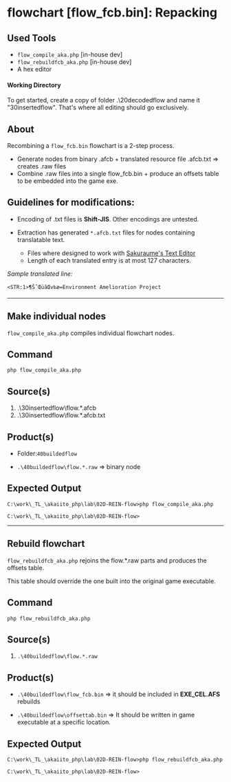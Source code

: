  flowchart [flow_fcb.bin]: Repacking
=====================================

 Used Tools
------------
- `flow_compile_aka.php` [in-house dev]
- `flow_rebuildfcb_aka.php` [in-house dev]
- A hex editor

#### Working Directory ####

To get started, create a copy of folder .\20decodedflow and name it "30insertedflow".
That's where all editing should go exclusively.

## About ##

Recombining a `flow_fcb.bin` flowchart is a 2-step process.

- Generate nodes from binary .afcb + translated resource file .afcb.txt => creates .raw files
- Combine .raw files into a single flow_fcb.bin + produce an offsets table to be embedded into the game exe.


## Guidelines for modifications:

- Encoding of .txt files is **Shift-JIS**. Other encodings are untested.

- Extraction has generated `*.afcb.txt` files for nodes containing translatable text.  
  + Files where designed to work with [Sakuraume's Text Editor](http://vn.i-forge.net/tools/#text+files+editor)
  + Length of each translated entry is at most 127 characters.

_Sample translated line:_

	<STR:1>¶ŠˆŒüãŒv‰æ=Environment Amelioration Project
- - - - - - - - - - - - - - - - - - - - - - - - - - - - - -

## Make individual nodes

`flow_compile_aka.php` compiles individual flowchart nodes.

 Command
-----------
	php flow_compile_aka.php

 Source(s)
-----------
1. .\30insertedflow\flow.*.afcb
2. .\30insertedflow\flow.*.afcb.txt

 Product(s)
-----------

* Folder:`40buildedflow`

* `.\40buildedflow\flow.*.raw` => binary node

 Expected Output
-----------

	C:\work\_TL_\akaiito_php\lab\02D-REIN-flow>php flow_compile_aka.php
	
	C:\work\_TL_\akaiito_php\lab\02D-REIN-flow>

- - - - - - - - - - - - - - - - - - - - - - - - - - - - - -

## Rebuild flowchart

`flow_rebuildfcb_aka.php` rejoins the flow.*.raw parts and produces the offsets table.

This table should override the one built into the original game executable.


 Command
-----------
	php flow_rebuildfcb_aka.php

 Source(s)
-----------
1. `.\40buildedflow\flow.*.raw`

 Product(s)
-----------

* `.\40buildedflow\flow_fcb.bin` => it should be included in **EXE_CEL.AFS** rebuilds

* `.\40buildedflow\offsettab.bin` => It should be written in game executable at a specific location.


 Expected Output
-----------

	C:\work\_TL_\akaiito_php\lab\02D-REIN-flow>php flow_rebuildfcb_aka.php
	
	C:\work\_TL_\akaiito_php\lab\02D-REIN-flow>
